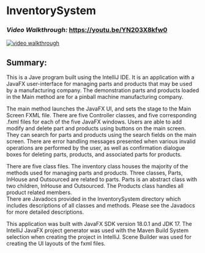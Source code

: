 # InventorySystem

### <em>Video Walkthrough: </em>https://youtu.be/YN203X8kfw0
<a href="https://youtu.be/YN203X8kfw0">
<img src="https://user-images.githubusercontent.com/107213928/194735379-b3947c38-7895-435b-aca6-f4ef8631c1f3.png" alt="video walkthrough"></a>



## Summary:
This is a Jave program built using the IntelliJ IDE.  It is an application with a JavaFX user-interface for managing parts and products that may be used by a manufacturing company. The demonstration parts and products loaded in the Main method are for a pinball machine manufacturing company.

The main method launches the JavaFX UI, and sets the stage to the Main Screen FXML file. There are five Controller classes, and five corresponding .fxml files for
each of the five JavaFX windows. Users are able to add modify and delete part and products using buttons on the main screen. They can search for parts and products
using the search fields on the main screen. There are error handling messages presented when various invalid operations are performed by the user, as well as
confirmation dialogue boxes for deleting parts, products, and associated parts for products.  

There are five class files.  The inventory class houses the majority of the methods used for managing parts and products. Three classes, Parts, InHouse and Outsourced
are related to parts. Parts is an abstract class with two children, InHouse and Outsourced. The Products class handles all product related members.  
There are Javadocs provided in the InventorySystem directory which includes descriptions of all classes and methods. Please see the Javadocs for more detailed descriptions.  

This application was built with JavaFX SDK version 18.0.1 and JDK 17.  The IntelliJ JavaFX project generator was used with the Maven Build System selection when creating the project in IntelliJ.  Scene Builder was used for creating the UI layouts of the fxml files.
